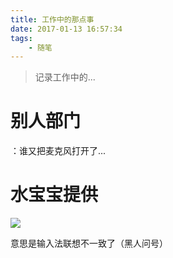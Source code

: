 ```yaml
---
title: 工作中的那点事
date: 2017-01-13 16:57:34
tags:
	- 随笔
---
```


> 记录工作中的...

<!--more-->

# 别人部门

：谁又把麦克风打开了...


# 水宝宝提供

![](./kxyk-kb-error.jpg)

意思是输入法联想不一致了（黑人问号）